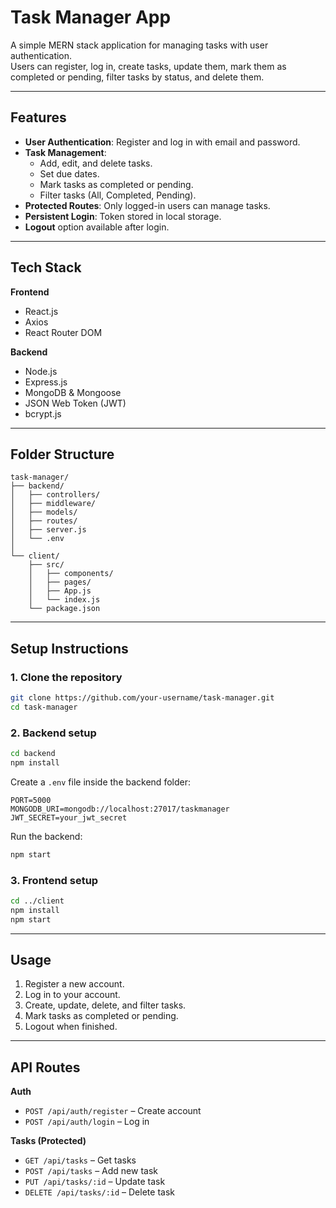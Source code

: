 # Task Manager App

A simple MERN stack application for managing tasks with user authentication.  
Users can register, log in, create tasks, update them, mark them as completed or pending, filter tasks by status, and delete them.

---

## Features
- **User Authentication**: Register and log in with email and password.
- **Task Management**:
  - Add, edit, and delete tasks.
  - Set due dates.
  - Mark tasks as completed or pending.
  - Filter tasks (All, Completed, Pending).
- **Protected Routes**: Only logged-in users can manage tasks.
- **Persistent Login**: Token stored in local storage.
- **Logout** option available after login.

---

## Tech Stack
**Frontend**
- React.js
- Axios
- React Router DOM

**Backend**
- Node.js
- Express.js
- MongoDB & Mongoose
- JSON Web Token (JWT)
- bcrypt.js

---

## Folder Structure
```
task-manager/
├── backend/
│   ├── controllers/
│   ├── middleware/
│   ├── models/
│   ├── routes/
│   ├── server.js
│   └── .env
│
└── client/
    ├── src/
    │   ├── components/
    │   ├── pages/
    │   ├── App.js
    │   └── index.js
    └── package.json
```

---

## Setup Instructions

### 1. Clone the repository
```bash
git clone https://github.com/your-username/task-manager.git
cd task-manager
```

### 2. Backend setup
```bash
cd backend
npm install
```
Create a `.env` file inside the backend folder:
```
PORT=5000
MONGODB_URI=mongodb://localhost:27017/taskmanager
JWT_SECRET=your_jwt_secret
```
Run the backend:
```bash
npm start
```

### 3. Frontend setup
```bash
cd ../client
npm install
npm start
```

---

## Usage
1. Register a new account.
2. Log in to your account.
3. Create, update, delete, and filter tasks.
4. Mark tasks as completed or pending.
5. Logout when finished.

---

## API Routes

**Auth**
- `POST /api/auth/register` – Create account
- `POST /api/auth/login` – Log in

**Tasks (Protected)**
- `GET /api/tasks` – Get tasks
- `POST /api/tasks` – Add new task
- `PUT /api/tasks/:id` – Update task
- `DELETE /api/tasks/:id` – Delete task
